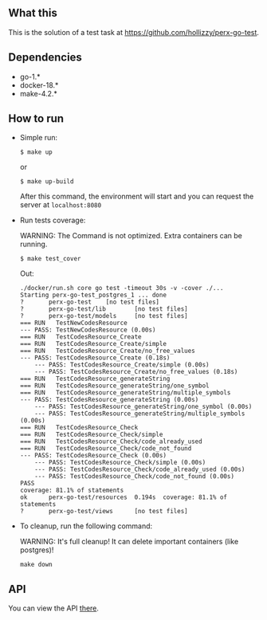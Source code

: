 ## What this
This is the solution of a test task at https://github.com/hollizzy/perx-go-test.

## Dependencies
- go-1.*
- docker-18.*
- make-4.2.*

## How to run
- Simple run:
    ```shell
    $ make up
    ```
    or
    ```shell
    $ make up-build
    ```

    After this command, the environment will start and you can request the server at `localhost:8080`

- Run tests coverage:

    WARNING: The Command is not optimized. Extra containers can be running.
    ```shell
    $ make test_cover
    ```
    Out:
    ```
    ./docker/run.sh core go test -timeout 30s -v -cover ./...
    Starting perx-go-test_postgres_1 ... done
    ?       perx-go-test    [no test files]
    ?       perx-go-test/lib        [no test files]
    ?       perx-go-test/models     [no test files]
    === RUN   TestNewCodesResource
    --- PASS: TestNewCodesResource (0.00s)
    === RUN   TestCodesResource_Create
    === RUN   TestCodesResource_Create/simple
    === RUN   TestCodesResource_Create/no_free_values
    --- PASS: TestCodesResource_Create (0.18s)
        --- PASS: TestCodesResource_Create/simple (0.00s)
        --- PASS: TestCodesResource_Create/no_free_values (0.18s)
    === RUN   TestCodesResource_generateString
    === RUN   TestCodesResource_generateString/one_symbol
    === RUN   TestCodesResource_generateString/multiple_symbols
    --- PASS: TestCodesResource_generateString (0.00s)
        --- PASS: TestCodesResource_generateString/one_symbol (0.00s)
        --- PASS: TestCodesResource_generateString/multiple_symbols (0.00s)
    === RUN   TestCodesResource_Check
    === RUN   TestCodesResource_Check/simple
    === RUN   TestCodesResource_Check/code_already_used
    === RUN   TestCodesResource_Check/code_not_found
    --- PASS: TestCodesResource_Check (0.00s)
        --- PASS: TestCodesResource_Check/simple (0.00s)
        --- PASS: TestCodesResource_Check/code_already_used (0.00s)
        --- PASS: TestCodesResource_Check/code_not_found (0.00s)
    PASS
    coverage: 81.1% of statements
    ok      perx-go-test/resources  0.194s  coverage: 81.1% of statements
    ?       perx-go-test/views      [no test files]
    ```

- To cleanup, run the following command:

    WARNING: It's full cleanup! It can delete important containers (like postgres)!
    ```shell
    make down
    ```
## API
You can view the API [there](https://editor.swagger.io/?url=https://raw.githubusercontent.com/deterok/perx-go-test/master/openapi.yaml).
